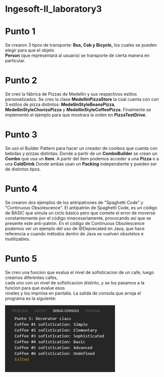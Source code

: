 # Ingesoft-II_laboratory3

# Punto 1
Se crearon 3 tipos de transporte: **Bus, Cab y Bicycle,** los cuales se pueden elegir para que el objeto	
**Person** (que representará al usuario) se transporte de cierta manera en particular.
# Punto 2
Se creó la fábrica de Pizzas de Medellín y sus respectivos estilos personalizados. Se creo la clase **MedellinPizzaStore**  la cúal cuenta con con 3 estilos de pizza distintos: **MedellinStyleBeansPizza**, **MedellinStyleChorizoPizza** y **MedellinStyleCoffeePizza**. Finalmente se implementó el ejemplo para que mostrara la orden en **PizzaTestDrive**.
# Punto 3
Se usó el Builder Pattern para hacer un creador de combos que cuenta con bebidas y pizzas distintas. Donde a partir de un **ComboBuilder** se crean un **Combo** que usa un **Item**. A partir del item podemos acceder a una **Pizza** o a una **ColdDrink** Donde ambas usan un **Packing** independiente y pueden ser de distintos tipos.
# Punto 4
Se crearon dos ejemplos de los antripatrones de "Spaghetti Code" y "Continuous Obsolescence". 
El antipatrón de Spaghetti Code, es un código de BASIC que simula un ciclo básico pero que comete el error de moverse constantemente por el código innecesariamente, provocando así que se presente este anti-patrón. 
En el código de Continuous Obsolescence podemos ver un ejemplo del uso de @Deprecated en Java, que hace referencia a cuando métodos dentro de Java se vuelven obsoletos e inutilizables.
# Punto 5
Se creo una funcion que evalua el nivel de sofisticacion de un cafe, luego creamos diferentes cafes,	
cada uno con un nivel de sofisticacion distinto, y se los pasamos a la funcion para que evalue esos 	
niveles y los imprima en pantalla.
La salida de consola que arroja el programa es la siguiente: 

![](images/punto-5-output.PNG?raw=true)
